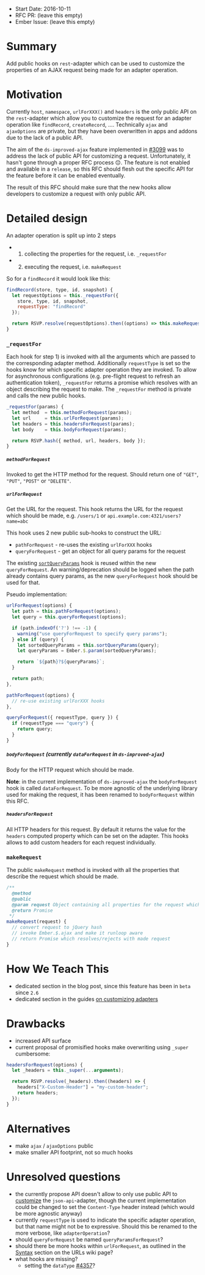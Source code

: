 - Start Date: 2016-10-11
- RFC PR: (leave this empty)
- Ember Issue: (leave this empty)

# Summary

Add public hooks on `rest`-adapter which can be used to customize the
properties of an AJAX request being made for an adapter operation.

# Motivation

Currently `host`, `namespace`, `urlForXXX()` and `headers` is the only public
API on the `rest`-adapter which allow you to customize the request for an
adapter operation like `findRecord`, `createRecord`, .... Technically `ajax`
and `ajaxOptions` are private, but they have been overwritten in apps and
addons due to the lack of a public API.

The aim of the `ds-improved-ajax` feature implemented in
[#3099](https://github.com/emberjs/data/pull/3099) was to address the lack of
public API for customizing a request. Unfortunately, it hasn't gone through a
proper RFC process :pensive:. The feature is not enabled and available in a
`release`, so this RFC should flesh out the specific API for the feature before
it can be enabled eventually.

The result of this RFC should make sure that the new hooks allow developers to
customize a request with only public API.

# Detailed design

An adapter operation is split up into 2 steps

- 1) collecting the properties for the request, i.e. `_requestFor`
- 2) executing the request, i.e. `makeRequest`

So for a `findRecord` it would look like this:

``` js
findRecord(store, type, id, snapshot) {
  let requestOptions = this._requestFor({
    store, type, id, snapshot,
    requestType: "findRecord"
  });

  return RSVP.resolve(requestOptions).then((options) => this.makeRequest(options) );
}
```
### `_requestFor`

Each hook for step 1) is invoked with all the arguments which are passed to the
corresponding adapter method. Additionally `requestType` is set so the hooks
know for which specific adapter operation they are invoked. To allow for
asynchronous configurations (e.g. pre-flight request to refresh an
authentication token), `_requestFor` returns a promise which resolves with an
object describing the request to make. The `_requestFor` method is private and
calls the new public hooks.

``` js
_requestFor(params) {
  let method  = this.methodForRequest(params);
  let url     = this.urlForRequest(params);
  let headers = this.headersForRequest(params);
  let body    = this.bodyForRequest(params);

  return RSVP.hash({ method, url, headers, body });
}
```
##### `methodForRequest`

Invoked to get the HTTP method for the request. Should return one of `"GET"`,
`"PUT"`, `"POST"` or `"DELETE"`.

##### `urlForRequest`

Get the URL for the request. This hook returns the URL for the request which
should be made, e.g. `/users/1` or `api.example.com:4321/users?name=abc`

This hook uses 2 new public sub-hooks to construct the URL:

- `pathForRequest` - re-uses the existing `urlForXXX` hooks
- `queryForRequest` - get an object for all query params for the request

The existing [`sortQueryParams`](http://emberjs.com/api/data/classes/DS.RESTAdapter.html#method_sortQueryParams)
hook is reused within the new `queryForRequest`. An warning/deprecation should
be logged when the path already contains query params, as the new
`queryForRequest` hook should be used for that.

Pseudo implementation:

``` js
urlForRequest(options) {
  let path = this.pathForRequest(options);
  let query = this.queryForRequest(options);

  if (path.indexOf('?') !== -1) {
    warning("use queryForRequest to specify query params");
  } else if (query) {
    let sortedQueryParams = this.sortQueryParams(query);
    let queryParams = Ember.$.param(sortedQueryParams);

    return `${path}?${queryParams}`;
  }

  return path;
},

pathForRequest(options) {
  // re-use existing urlForXXX hooks
},

queryForRequest({ requestType, query }) {
  if (requestType === "query") {
    return query;
  }
}
```

##### `bodyForRequest` (currently `dataForRequest` in `ds-improved-ajax`)

Body for the HTTP request which should be made.

**Note**: in the current implementation of `ds-improved-ajax` the
`bodyForRequest` hook is called `dataForRequest`. To be more agnostic of the
underlying library used for making the request, it has been renamed to
`bodyForRequest` within this RFC.

##### `headersForRequest`

All HTTP headers for this request. By default it returns the value for the
`headers` computed property which can be set on the adapter. This hooks allows
to add custom headers for each request individually.

### `makeRequest`

The public `makeRequest` method is invoked with all the properties that
describe the request which should be made.

``` js
/**
  @method
  @public
  @param request Object containing all properties for the request which should be made
  @return Promise
 */
makeRequest(request) {
  // convert request to jQuery hash
  // invoke Ember.$.ajax and make it runloop aware
  // return Promise which resolves/rejects with made request
}
```

# How We Teach This

- dedicated section in the blog post, since this feature has been in `beta`
  since `2.6`
- dedicated section in the guides [on customizing adapters](https://guides.emberjs.com/v2.8.0/models/customizing-adapters/)

# Drawbacks

- increased API surface
- current proposal of promisified hooks make overwriting using `_super` cumbersome:

``` js
headersForRequest(options) {
  let _headers = this._super(...arguments);

  return RSVP.resolve(_headers).then((headers) => {
    headers["X-Custom-Header"] = "my-custom-header";
    return headers;
  });
}
```
# Alternatives

- make `ajax` / `ajaxOptions` public
- make smaller API footprint, not so much hooks

# Unresolved questions

- the currently propose API doesn't allow to only use public API to
  [customize](https://github.com/emberjs/data/blob/2926c47453d50d6b75590d2ff447a4d0da66833a/addon/adapters/json-api.js#L226-L234)
  the `json-api`-adapter, though the current implementation could be changed to
  set the `Content-Type` header instead (which would be more agnostic anyway)
- currently `requestType` is used to indicate the specific adapter operation,
  but that name might not be to expressive. Should this be renamed to the more
  verbose, like `adapterOperation`?
- should `queryForRequest` be named `queryParamsForRequest`?
- should there be more hooks within `urlForRequest`, as outlined in the
  [Syntax](https://en.wikipedia.org/wiki/Uniform_Resource_Identifier#Syntax)
  section on the URLs wiki page?
- what hooks are missing?
    - setting the `dataType` [#4357](https://github.com/emberjs/data/pull/4357)?
